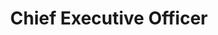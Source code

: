 ---
draft: false
name: "Tyler S."
title: "Chief Executive Officer"
bio: "Founder of Exergy, a heating company powered by hashrate, and instigator of the Heatpunk movement."
avatar: {
    src: "/assets/headshots/tyler.webp",
    alt: "Tyler S."
}
publishDate: "2024-03-31 15:39"
---